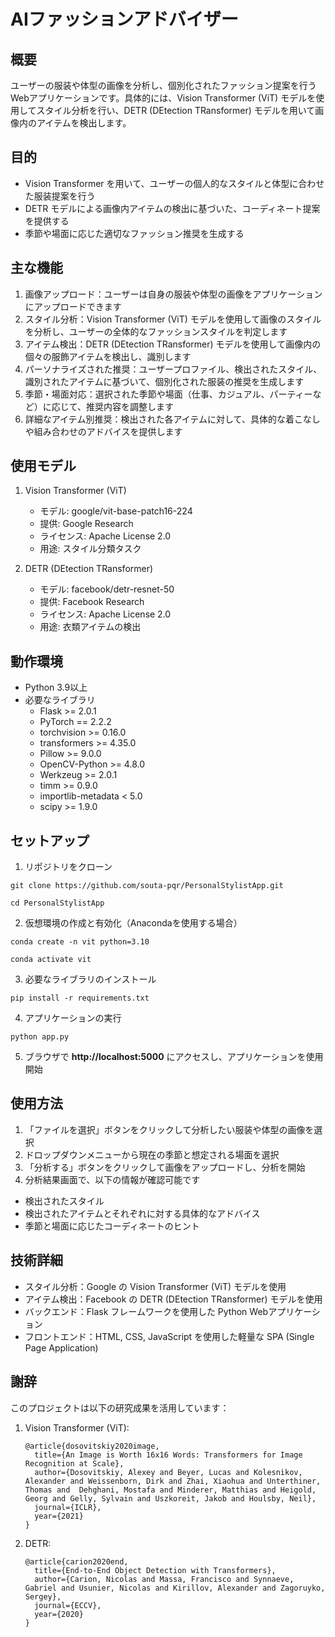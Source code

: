 # AIファッションアドバイザー

## 概要
ユーザーの服装や体型の画像を分析し、個別化されたファッション提案を行うWebアプリケーションです。具体的には、Vision Transformer (ViT) モデルを使用してスタイル分析を行い、DETR (DEtection TRansformer) モデルを用いて画像内のアイテムを検出します。

## 目的
- Vision Transformer を用いて、ユーザーの個人的なスタイルと体型に合わせた服装提案を行う
- DETR モデルによる画像内アイテムの検出に基づいた、コーディネート提案を提供する
- 季節や場面に応じた適切なファッション推奨を生成する

## 主な機能
1. 画像アップロード：ユーザーは自身の服装や体型の画像をアプリケーションにアップロードできます
2. スタイル分析：Vision Transformer (ViT) モデルを使用して画像のスタイルを分析し、ユーザーの全体的なファッションスタイルを判定します
3. アイテム検出：DETR (DEtection TRansformer) モデルを使用して画像内の個々の服飾アイテムを検出し、識別します
4. パーソナライズされた推奨：ユーザープロファイル、検出されたスタイル、識別されたアイテムに基づいて、個別化された服装の推奨を生成します
5. 季節・場面対応：選択された季節や場面（仕事、カジュアル、パーティーなど）に応じて、推奨内容を調整します
6. 詳細なアイテム別推奨：検出された各アイテムに対して、具体的な着こなしや組み合わせのアドバイスを提供します

## 使用モデル
1. Vision Transformer (ViT)
   - モデル: google/vit-base-patch16-224
   - 提供: Google Research
   - ライセンス: Apache License 2.0
   - 用途: スタイル分類タスク

2. DETR (DEtection TRansformer)
   - モデル: facebook/detr-resnet-50
   - 提供: Facebook Research
   - ライセンス: Apache License 2.0
   - 用途: 衣類アイテムの検出

## 動作環境
- Python 3.9以上
- 必要なライブラリ
  - Flask >= 2.0.1
  - PyTorch == 2.2.2
  - torchvision >= 0.16.0
  - transformers >= 4.35.0
  - Pillow >= 9.0.0
  - OpenCV-Python >= 4.8.0
  - Werkzeug >= 2.0.1
  - timm >= 0.9.0
  - importlib-metadata < 5.0
  - scipy >= 1.9.0

## セットアップ
1. リポジトリをクローン
```
git clone https://github.com/souta-pqr/PersonalStylistApp.git
```
```
cd PersonalStylistApp
```

2. 仮想環境の作成と有効化（Anacondaを使用する場合）
```
conda create -n vit python=3.10
```
```
conda activate vit
```

3. 必要なライブラリのインストール
```
pip install -r requirements.txt
```

4. アプリケーションの実行
```
python app.py
```

5. ブラウザで **http://localhost:5000** にアクセスし、アプリケーションを使用開始

## 使用方法
1. 「ファイルを選択」ボタンをクリックして分析したい服装や体型の画像を選択
2. ドロップダウンメニューから現在の季節と想定される場面を選択
3. 「分析する」ボタンをクリックして画像をアップロードし、分析を開始
4. 分析結果画面で、以下の情報が確認可能です
- 検出されたスタイル
- 検出されたアイテムとそれぞれに対する具体的なアドバイス
- 季節と場面に応じたコーディネートのヒント

## 技術詳細
- スタイル分析：Google の Vision Transformer (ViT) モデルを使用
- アイテム検出：Facebook の DETR (DEtection TRansformer) モデルを使用
- バックエンド：Flask フレームワークを使用した Python Webアプリケーション
- フロントエンド：HTML, CSS, JavaScript を使用した軽量な SPA (Single Page Application)

## 謝辞
このプロジェクトは以下の研究成果を活用しています：

1. Vision Transformer (ViT):
   ```
   @article{dosovitskiy2020image,
     title={An Image is Worth 16x16 Words: Transformers for Image Recognition at Scale},
     author={Dosovitskiy, Alexey and Beyer, Lucas and Kolesnikov, Alexander and Weissenborn, Dirk and Zhai, Xiaohua and Unterthiner, Thomas and  Dehghani, Mostafa and Minderer, Matthias and Heigold, Georg and Gelly, Sylvain and Uszkoreit, Jakob and Houlsby, Neil},
     journal={ICLR},
     year={2021}
   }
   ```

2. DETR:
   ```
   @article{carion2020end,
     title={End-to-End Object Detection with Transformers},
     author={Carion, Nicolas and Massa, Francisco and Synnaeve, Gabriel and Usunier, Nicolas and Kirillov, Alexander and Zagoruyko, Sergey},
     journal={ECCV},
     year={2020}
   }
   ```

